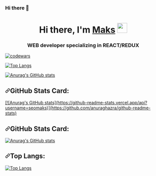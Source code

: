 ### Hi there 👋

<h1 align="center">Hi there, I'm <a href="https://www.linkedin.com/in/maks-voevodin/" target="_blank">Maks</a> 
<img src="https://github.com/blackcater/blackcater/raw/main/images/Hi.gif" height="32"/></h1>
<h3 align="center">WEB developer specializing in REACT/REDUX</h3>

[![codewars](https://www.codewars.com/users/seomax/badges/large)](https://www.codewars.com/users/seomax) 

[![Top Langs](https://github-readme-stats.vercel.app/api/top-langs/?username=seomaks&layout=compact)](https://github.com/anuraghazra/github-readme-stats)

[![Anurag's GitHub stats](https://github-readme-stats.vercel.app/api?username=seomaks)](https://github.com/anuraghazra/github-readme-stats)


<h2 dir="auto"><a id="user-content-github-stats-card" class="anchor" aria-hidden="true" href="#github-stats-card"><svg class="octicon octicon-link" viewBox="0 0 16 16" version="1.1" width="16" height="16" aria-hidden="true"><path fill-rule="evenodd" d="M7.775 3.275a.75.75 0 001.06 1.06l1.25-1.25a2 2 0 112.83 2.83l-2.5 2.5a2 2 0 01-2.83 0 .75.75 0 00-1.06 1.06 3.5 3.5 0 004.95 0l2.5-2.5a3.5 3.5 0 00-4.95-4.95l-1.25 1.25zm-4.69 9.64a2 2 0 010-2.83l2.5-2.5a2 2 0 012.83 0 .75.75 0 001.06-1.06 3.5 3.5 0 00-4.95 0l-2.5 2.5a3.5 3.5 0 004.95 4.95l1.25-1.25a.75.75 0 00-1.06-1.06l-1.25 1.25a2 2 0 01-2.83 0z"></path></svg></a>GitHub Stats Card:</h2>
<p dir="auto"><a href="https://github.com/seomaks/github-readme-stats">
  [![Anurag's GitHub stats](https://github-readme-stats.vercel.app/api?username=seomaks)](https://github.com/anuraghazra/github-readme-stats)
</a></p>



<h2 dir="auto"><a id="user-content-github-stats-card" class="anchor" aria-hidden="true" href="#github-stats-card"><svg class="octicon octicon-link" viewBox="0 0 16 16" version="1.1" width="16" height="16" aria-hidden="true"><path fill-rule="evenodd" d="M7.775 3.275a.75.75 0 001.06 1.06l1.25-1.25a2 2 0 112.83 2.83l-2.5 2.5a2 2 0 01-2.83 0 .75.75 0 00-1.06 1.06 3.5 3.5 0 004.95 0l2.5-2.5a3.5 3.5 0 00-4.95-4.95l-1.25 1.25zm-4.69 9.64a2 2 0 010-2.83l2.5-2.5a2 2 0 012.83 0 .75.75 0 001.06-1.06 3.5 3.5 0 00-4.95 0l-2.5 2.5a3.5 3.5 0 004.95 4.95l1.25-1.25a.75.75 0 00-1.06-1.06l-1.25 1.25a2 2 0 01-2.83 0z"></path></svg></a>GitHub Stats Card:</h2>
<p dir="auto"><a href="https://github.com/seomaks/github-readme-stats"><img src="https://camo.githubusercontent.com/5c93df8b9c51efe7dc5a92c6c901305655e673b0ea0ab09843a2fd956462ffe5/68747470733a2f2f6769746875622d726561646d652d73746174732e76657263656c2e6170702f6170693f757365726e616d653d6b726f766f7267656e2673686f775f69636f6e733d7472756526636f756e745f707269766174653d74727565267468656d653d746f6b796f6e69676874" alt="Anurag's GitHub stats" data-canonical-src="https://github-readme-stats.vercel.app/api?username=seomaks&amp;show_icons=true&amp;count_private=true&amp;theme=tokyonight" style="max-width: 100%;"></a></p>
<h2 dir="auto"><a id="user-content-top-langs" class="anchor" aria-hidden="true" href="#top-langs"><svg class="octicon octicon-link" viewBox="0 0 16 16" version="1.1" width="16" height="16" aria-hidden="true"><path fill-rule="evenodd" d="M7.775 3.275a.75.75 0 001.06 1.06l1.25-1.25a2 2 0 112.83 2.83l-2.5 2.5a2 2 0 01-2.83 0 .75.75 0 00-1.06 1.06 3.5 3.5 0 004.95 0l2.5-2.5a3.5 3.5 0 00-4.95-4.95l-1.25 1.25zm-4.69 9.64a2 2 0 010-2.83l2.5-2.5a2 2 0 012.83 0 .75.75 0 001.06-1.06 3.5 3.5 0 00-4.95 0l-2.5 2.5a3.5 3.5 0 004.95 4.95l1.25-1.25a.75.75 0 00-1.06-1.06l-1.25 1.25a2 2 0 01-2.83 0z"></path></svg></a>Top Langs:</h2>
<p dir="auto"><a href="https://github.com/seomaks/github-readme-stats"><img src="https://camo.githubusercontent.com/660500187d0f8982436e7153183d1fd5c912313cd3bf7443f34c9202b2164193/68747470733a2f2f6769746875622d726561646d652d73746174732e76657263656c2e6170702f6170692f746f702d6c616e67732f3f757365726e616d653d6b726f766f7267656e266c61796f75743d636f6d70616374267468656d653d746f6b796f6e69676874" alt="Top Langs" data-canonical-src="https://github-readme-stats.vercel.app/api/top-langs/?username=seomaks&amp;layout=compact&amp;theme=tokyonight" style="max-width: 100%;"></a></p>


